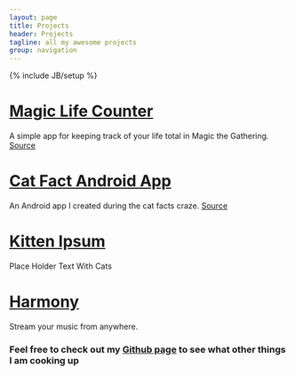 ```yaml
---
layout: page
title: Projects
header: Projects
tagline: all my awesome projects
group: navigation
---
```

{% include JB/setup %}

# [Magic Life Counter](https://play.google.com/store/apps/details?id=co.nodeath.magichealthcounter)

A simple app for keeping track of your life total in Magic the Gathering. 
[Source](https://github.com/pieces029/MagicLifeCounter)

# [Cat Fact Android App](https://play.google.com/store/apps/details?id=co.nodeath.catfacts)

An Android app I created during the cat facts craze. 
[Source](https://github.com/pieces029/CatFacts)

# [Kitten Ipsum](http://kittenipsum.nodeath.co/)

Place Holder Text With Cats

# [Harmony](https://github.com/pieces029/Harmony)

Stream your music from anywhere.

### Feel free to check out my [Github page](https://github.com/pieces029/) to see what other things I am cooking up
